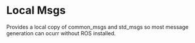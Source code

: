 # Local Msgs
Provides a local copy of common_msgs and std_msgs so most message generation can ocurr without ROS installed.